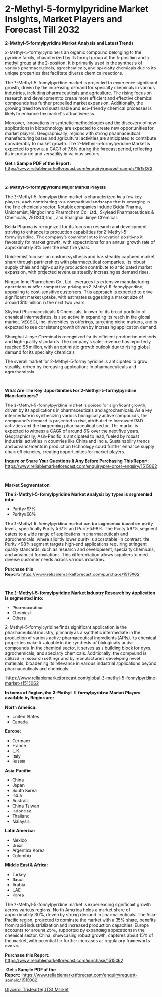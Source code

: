 <p><h1>2-Methyl-5-formylpyridine Market Insights, Market Players and Forecast Till 2032</h1></p><p><strong>2-Methyl-5-formylpyridine Market Analysis and Latest Trends</strong></p>
<p><p>2-Methyl-5-formylpyridine is an organic compound belonging to the pyridine family, characterized by its formyl group at the 5-position and a methyl group at the 2-position. It is primarily used in the synthesis of various pharmaceuticals, agrochemicals, and specialty chemicals due to its unique properties that facilitate diverse chemical reactions.</p><p>The 2-Methyl-5-formylpyridine market is projected to experience significant growth, driven by the increasing demand for specialty chemicals in various industries, including pharmaceuticals and agriculture. The rising focus on research and development to create more efficient and effective chemical compounds has further propelled market expansion. Additionally, the growing trend toward sustainable and eco-friendly chemical processes is likely to enhance the market's attractiveness.</p><p>Moreover, innovations in synthetic methodologies and the discovery of new applications in biotechnology are expected to create new opportunities for market players. Geographically, regions with strong pharmaceutical manufacturing bases and agricultural activities are anticipated to contribute considerably to market growth. The 2-Methyl-5-formylpyridine Market is expected to grow at a CAGR of 7.6% during the forecast period, reflecting its importance and versatility in various sectors.</p></p>
<p><strong>Get a Sample PDF of the Report:&nbsp;</strong> <a href="https://www.reliablemarketforecast.com/enquiry/request-sample/1515062?utm_campaign=1130&utm_medium=2&utm_source=Github&utm_content=ia&utm_term=05022025&utm_id=2-methyl-5-formylpyridine">https://www.reliablemarketforecast.com/enquiry/request-sample/1515062</a></p>
<p>&nbsp;</p>
<p><strong>2-Methyl-5-formylpyridine Major Market Players</strong></p>
<p><p>The 2-Methyl-5-formylpyridine market is characterized by a few key players, each contributing to a competitive landscape that is emerging in the fine chemicals sector. Notable companies include Beida Pharma, Unichemist, Ningbo Inno Pharmchem Co., Ltd., Skylead Pharmaceuticals & Chemicals, VEGSCI, Inc., and Shanghai Junye Chemical.</p><p>Beida Pharma is recognized for its focus on research and development, striving to enhance its production capabilities for 2-Methyl-5-formylpyridine. The company’s commitment to innovation positions it favorably for market growth, with expectations for an annual growth rate of approximately 8% over the next five years.</p><p>Unichemist focuses on custom synthesis and has steadily captured market share through partnerships with pharmaceutical companies. Its robust supply chain and high-quality production contribute to anticipated market expansion, with projected revenues steadily increasing as demand rises.</p><p>Ningbo Inno Pharmchem Co., Ltd. leverages its extensive manufacturing operations to offer competitive pricing on 2-Methyl-5-formylpyridine, appealing to cost-sensitive customers. This approach is expected to drive significant market uptake, with estimates suggesting a market size of around $10 million in the next two years.</p><p>Skylead Pharmaceuticals & Chemicals, known for its broad portfolio of chemical intermediates, is also active in expanding its reach in the global market. VEGSCI, Inc. diversifies its offerings, targeting niche markets, and is expected to see consistent growth driven by increasing application demand.</p><p>Shanghai Junye Chemical is recognized for its efficient production methods and high-quality standards. The company's sales revenue has reportedly reached $5 million, with an optimistic growth outlook due to rising global demand for its specialty chemicals.</p><p>The overall market for 2-Methyl-5-formylpyridine is anticipated to grow steadily, driven by increasing applications in pharmaceuticals and agrochemicals.</p></p>
<p>&nbsp;</p>
<p><strong>What Are The Key Opportunities For 2-Methyl-5-formylpyridine Manufacturers?</strong></p>
<p><p>The 2-Methyl-5-formylpyridine market is poised for significant growth, driven by its applications in pharmaceuticals and agrochemicals. As a key intermediate in synthesizing various biologically active compounds, the compound's demand is projected to rise, attributed to increased R&D activities and the burgeoning pharmaceutical sector. The market is expected to witness a CAGR of around 6% over the next five years. Geographically, Asia-Pacific is anticipated to lead, fueled by robust industrial activities in countries like China and India. Sustainability trends and advancements in production technology could further enhance supply chain efficiencies, creating opportunities for market players.</p></p>
<p><strong>Inquire or Share Your Questions If Any Before Purchasing This Report:</strong> <a href="https://www.reliablemarketforecast.com/enquiry/pre-order-enquiry/1515062?utm_campaign=1130&utm_medium=2&utm_source=Github&utm_content=ia&utm_term=05022025&utm_id=2-methyl-5-formylpyridine">https://www.reliablemarketforecast.com/enquiry/pre-order-enquiry/1515062</a></p>
<p>&nbsp;</p>
<p><strong>Market Segmentation</strong></p>
<p><strong>The 2-Methyl-5-formylpyridine Market Analysis by types is segmented into:</strong></p>
<p><ul><li>Purity≥97%</li><li>Purity≥98%</li></ul></p>
<p><p>The 2-Methyl-5-formylpyridine market can be segmented based on purity levels, specifically Purity ≥97% and Purity ≥98%. The Purity ≥97% segment caters to a wide range of applications in pharmaceuticals and agrochemicals, where slightly lower purity is acceptable. In contrast, the Purity ≥98% segment targets high-end applications requiring stringent quality standards, such as research and development, specialty chemicals, and advanced formulations. This differentiation allows suppliers to meet diverse customer needs across various industries.</p></p>
<p><strong>Purchase this Report:&nbsp;</strong><a href="https://www.reliablemarketforecast.com/purchase/1515062?utm_campaign=1130&utm_medium=2&utm_source=Github&utm_content=ia&utm_term=05022025&utm_id=2-methyl-5-formylpyridine">https://www.reliablemarketforecast.com/purchase/1515062</a></p>
<p>&nbsp;</p>
<p><strong>The 2-Methyl-5-formylpyridine Market Industry Research by Application is segmented into:</strong></p>
<p><ul><li>Pharmaceutical</li><li>Chemical</li><li>Others</li></ul></p>
<p><p>2-Methyl-5-formylpyridine finds significant application in the pharmaceutical industry, primarily as a synthetic intermediate in the production of various active pharmaceutical ingredients (APIs). Its chemical properties make it valuable in the synthesis of biologically active compounds. In the chemical sector, it serves as a building block for dyes, agrochemicals, and specialty chemicals. Additionally, the compound is utilized in research settings and by manufacturers developing novel materials, broadening its relevance in various industrial applications beyond pharmaceuticals and chemicals.</p></p>
<p><a href="https://www.reliablemarketforecast.com/global-2-methyl-5-formylpyridine-market-r1515062?utm_campaign=1130&utm_medium=2&utm_source=Github&utm_content=ia&utm_term=05022025&utm_id=2-methyl-5-formylpyridine">&nbsp;https://www.reliablemarketforecast.com/global-2-methyl-5-formylpyridine-market-r1515062</a></p>
<p><strong>In terms of Region, the 2-Methyl-5-formylpyridine Market Players available by Region are:</strong></p>
<p>
    <p> <strong> North America: </strong>
        <ul>
            <li>United States</li>
            <li>Canada</li>
        </ul>
        </p> 
    <p> <strong> Europe: </strong>
        <ul>
            <li>Germany</li>
            <li>France</li>
            <li>U.K.</li>
            <li>Italy</li>
            <li>Russia</li>
        </ul>
        </p> 
    <p> <strong> Asia-Pacific: </strong>
        <ul>
            <li>China</li>
            <li>Japan</li>
            <li>South Korea</li>
            <li>India</li>
            <li>Australia</li>
            <li>China Taiwan</li>
            <li>Indonesia</li>
            <li>Thailand</li>
            <li>Malaysia</li>
        </ul>
        </p> 
    <p> <strong> Latin America: </strong>
        <ul>
            <li>Mexico</li>
            <li>Brazil</li>
            <li>Argentina Korea</li>
            <li>Colombia</li>
        </ul>
        </p> 
    <p> <strong> Middle East & Africa: </strong>
        <ul>
            <li>Turkey</li>
            <li>Saudi</li>
            <li>Arabia</li>
            <li>UAE</li>
            <li>Korea</li>
        </ul>
    </p>
    </p>
<p><p>The 2-Methyl-5-formylpyridine market is experiencing significant growth across various regions. North America holds a market share of approximately 30%, driven by strong demand in pharmaceuticals. The Asia-Pacific region, projected to dominate the market with a 35% share, benefits from rapid industrialization and increased production capacities. Europe accounts for around 25%, supported by expanding applications in the chemical sector. China, showcasing robust growth, captures about 15% of the market, with potential for further increases as regulatory frameworks evolve.</p></p>
<p><strong>Purchase this Report: </strong><a href="https://www.reliablemarketforecast.com/purchase/1515062?utm_campaign=1130&utm_medium=2&utm_source=Github&utm_content=ia&utm_term=05022025&utm_id=2-methyl-5-formylpyridine">https://www.reliablemarketforecast.com/purchase/1515062</a></p>
<p>&nbsp;<strong>Get a Sample PDF of the Report:&nbsp;&nbsp;</strong><a href="https://www.reliablemarketforecast.com/enquiry/request-sample/1515062?utm_campaign=1130&utm_medium=2&utm_source=Github&utm_content=ia&utm_term=05022025&utm_id=2-methyl-5-formylpyridine">https://www.reliablemarketforecast.com/enquiry/request-sample/1515062</a></p>
<p><strong></strong></p>
<p><p><a href="https://github.com/RickHolmes3/Market-Research-Report-List-7/blob/main/glycerol-tristeartegts-market.md?utm_campaign=1130&utm_medium=2&utm_source=Github&utm_content=ia&utm_term=05022025&utm_id=2-methyl-5-formylpyridine">Glycerol Tristearte(GTS) Market</a></p></p>